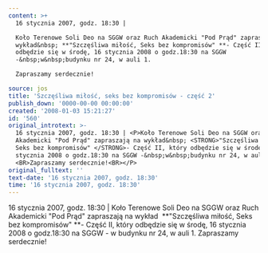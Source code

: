 ```yaml
---
content: >+
  16 stycznia 2007, godz. 18:30 | 

  Koło Terenowe Soli Deo na SGGW oraz Ruch Akademicki "Pod Prąd" zapraszają na
  wykład&nbsp; **"Szczęśliwa miłość, Seks bez kompromisów" **- Część II, który
  odbędzie się w środę, 16 stycznia 2008 o godz.18:30 na SGGW
  -&nbsp;w&nbsp;budynku nr 24, w auli 1. 

  Zapraszamy serdecznie!

source: jos
title: 'Szczęśliwa miłość, seks bez kompromisów - część 2'
publish_down: '0000-00-00 00:00:00'
created: '2008-01-03 15:21:27'
id: '560'
original_introtext: >-
  16 stycznia 2007, godz. 18:30 | <P>Koło Terenowe Soli Deo na SGGW oraz Ruch
  Akademicki "Pod Prąd" zapraszają na wykład&nbsp; <STRONG>"Szczęśliwa miłość,
  Seks bez kompromisów" </STRONG>- Część II, który odbędzie się w środę, 16
  stycznia 2008 o godz.18:30 na SGGW -&nbsp;w&nbsp;budynku nr 24, w auli 1.
  <BR>Zapraszamy serdecznie!<BR></P>
original_fulltext: ''
text-date: '16 stycznia 2007, godz. 18:30'
time: '16 stycznia 2007, godz. 18:30'
---
```

16 stycznia 2007, godz. 18:30 | 
Koło Terenowe Soli Deo na SGGW oraz Ruch Akademicki "Pod Prąd" zapraszają na wykład&nbsp; **"Szczęśliwa miłość, Seks bez kompromisów" **- Część II, który odbędzie się w środę, 16 stycznia 2008 o godz.18:30 na SGGW -&nbsp;w&nbsp;budynku nr 24, w auli 1. 
Zapraszamy serdecznie!



<!--{{json:{"created_date":"2008-01-03 15:21:27","publish_down":"0000-00-00 00:00:00","id":"560"}}}-->